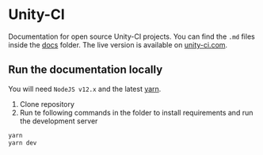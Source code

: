 # Unity-CI 

Documentation for open source Unity-CI projects. You can find the `.md` files inside the [docs](./docs) folder. 
The live version is available on [unity-ci.com](https://unity-ci.com).

## Run the documentation locally

You will need `NodeJS v12.x` and the latest 
[yarn](https://classic.yarnpkg.com/en/docs/install/).

1. Clone repository
2. Run te following commands in the folder to install requirements and run the development server

```bash
yarn
yarn dev
```
